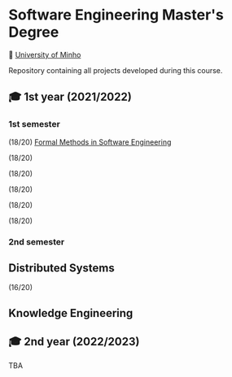 # Software Engineering Master's Degree
📍 [University of Minho](https://www.uminho.pt/EN)

Repository containing all projects developed during this course.

## 🎓 1st year (2021/2022)

### 1st semester
(18/20) [Formal Methods in Software Engineering]()

(18/20) []()

(18/20) []()

(18/20) []()

(18/20) []()

(18/20) []()


### 2nd semester

## Distributed Systems

(16/20) []()

## Knowledge Engineering

## 🎓 2nd year (2022/2023)

TBA
